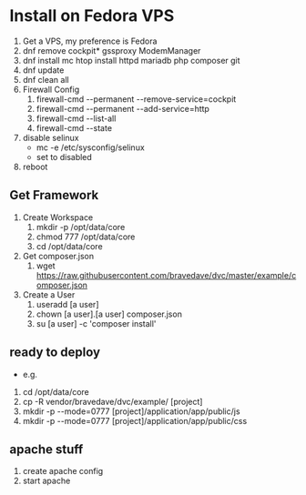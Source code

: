 # Install on Fedora VPS
1. Get a VPS, my preference is Fedora
1. dnf remove cockpit* gssproxy ModemManager
1. dnf install mc htop install httpd mariadb php composer git
1. dnf update
1. dnf clean all
1. Firewall Config
   1. firewall-cmd --permanent --remove-service=cockpit
   1. firewall-cmd --permanent --add-service=http
   1. firewall-cmd --list-all
   1. firewall-cmd --state
1. disable selinux
   * mc -e /etc/sysconfig/selinux
   * set to disabled
1. reboot

## Get Framework
1. Create Workspace
   1. mkdir -p /opt/data/core
   1. chmod 777 /opt/data/core
   1. cd /opt/data/core
1. Get composer.json
   1. wget https://raw.githubusercontent.com/bravedave/dvc/master/example/composer.json
1. Create a User
   1. useradd [a user]
   1. chown [a user].[a user] composer.json
   1. su [a user] -c 'composer install'

## ready to deploy
* e.g.
1. cd /opt/data/core
1. cp -R vendor/bravedave/dvc/example/ [project]
1. mkdir -p --mode=0777 [project]/application/app/public/js
1. mkdir -p --mode=0777 [project]/application/app/public/css

## apache stuff
1. create apache config
1. start apache
